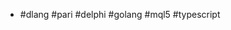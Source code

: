 - #dlang #pari #delphi #golang #mql5 #typescript

<!--- p align="center"><img src="http://stackexchange.com/users/flair/753457.png"></p--->

<!--- p align="center"><img src="https://projecteuler.net/profile/menjanahary.png"></p --->

<!---
menjaraz/menjaraz is a ✨ special ✨ repository because its `README.md` (this file) appears on your GitHub profile.
You can click the Preview link to take a look at your changes.
--->
